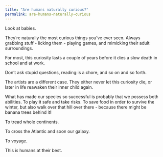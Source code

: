 ```yaml
---
title: "Are humans naturally curious?"
permalink: are-humans-naturally-curious
---
```


Look at babies.

They’re naturally the most curious things you’ve ever seen. Always grabbing stuff - licking them - playing games, and mimicking their adult surroundings.

For most, this curiosity lasts a couple of years before it dies a slow death in school and at work.

Don’t ask stupid questions, reading is a chore, and so on and so forth.

The artists are a different case. They either never let this curiosity die, or later in life reawaken their inner child again.

What has made our species so successful is probably that we possess both abilities. To play it safe and take risks. To save food in order to survive the winter, but also walk over that hill over there - because there might be banana trees behind it!

To tread whole continents.

To cross the Atlantic and soon our galaxy.

To voyage.

This is humans at their best.
